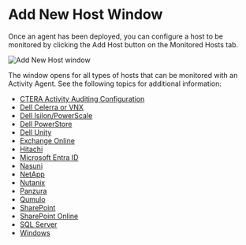 # Add New Host Window

Once an agent has been deployed, you can configure a host to be monitored by clicking the Add Host button on the Monitored Hosts tab.

![Add New Host window](/img/product_docs/activitymonitor/activitymonitor/admin/monitoredhosts/add/addnewhost.png)

The window opens for all types of hosts that can be monitored with an Activity Agent. See the following topics for additional information:

- [CTERA Activity Auditing Configuration](/docs/activitymonitor/config/ctera/Activity.md)
- [Dell Celerra or VNX](/docs/activitymonitor/activitymonitor/admin/monitoredhosts/add/dellcelerravnx.md)
- [Dell Isilon/PowerScale](/docs/activitymonitor/activitymonitor/admin/monitoredhosts/add/dellpowerscale.md)
- [Dell PowerStore](/docs/activitymonitor/activitymonitor/admin/monitoredhosts/add/dellpowerstore.md)
- [Dell Unity](/docs/activitymonitor/activitymonitor/admin/monitoredhosts/add/dellunity.md)
- [Exchange Online](/docs/activitymonitor/activitymonitor/admin/monitoredhosts/add/exchangeonline.md)
- [Hitachi](/docs/activitymonitor/activitymonitor/admin/monitoredhosts/add/hitachi.md)
- [Microsoft Entra ID](/docs/activitymonitor/activitymonitor/admin/monitoredhosts/add/entraid.md)
- [Nasuni](/docs/activitymonitor/activitymonitor/admin/monitoredhosts/add/nasuni.md)
- [NetApp](/docs/activitymonitor/activitymonitor/admin/monitoredhosts/add/netapp.md)
- [Nutanix](/docs/activitymonitor/activitymonitor/admin/monitoredhosts/add/nutanix.md)
- [Panzura](/docs/activitymonitor/activitymonitor/admin/monitoredhosts/add/panzura.md)
- [Qumulo](/docs/activitymonitor/activitymonitor/admin/monitoredhosts/add/qumulo.md)
- [SharePoint](/docs/activitymonitor/activitymonitor/admin/monitoredhosts/add/sharepoint.md)
- [SharePoint Online](/docs/activitymonitor/activitymonitor/admin/monitoredhosts/add/sharepointonline.md)
- [SQL Server](/docs/activitymonitor/activitymonitor/admin/monitoredhosts/add/sqlserver.md)
- [Windows](/docs/activitymonitor/activitymonitor/admin/monitoredhosts/add/windows.md)
